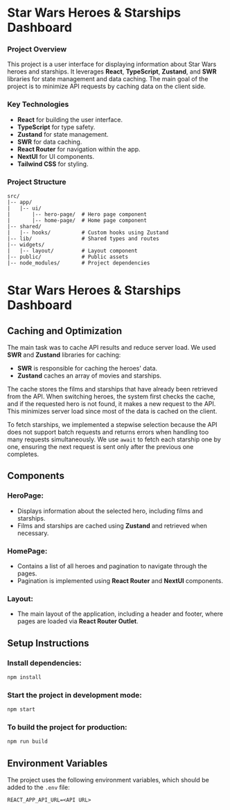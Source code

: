 # Star Wars Heroes & Starships Dashboard

### Project Overview

This project is a user interface for displaying information about Star Wars heroes and starships. It leverages **React**, **TypeScript**, **Zustand**, and **SWR** libraries for state management and data caching. The main goal of the project is to minimize API requests by caching data on the client side.

### Key Technologies

- **React** for building the user interface.
- **TypeScript** for type safety.
- **Zustand** for state management.
- **SWR** for data caching.
- **React Router** for navigation within the app.
- **NextUI** for UI components.
- **Tailwind CSS** for styling.

### Project Structure

```plaintext
src/
|-- app/
|   |-- ui/
|       |-- hero-page/  # Hero page component
|       |-- home-page/  # Home page component
|-- shared/
|   |-- hooks/          # Custom hooks using Zustand
|-- lib/                # Shared types and routes
|-- widgets/
|   |-- layout/         # Layout component
|-- public/             # Public assets
|-- node_modules/       # Project dependencies
```

# Star Wars Heroes & Starships Dashboard

## Caching and Optimization

The main task was to cache API results and reduce server load. We used **SWR** and **Zustand** libraries for caching:

- **SWR** is responsible for caching the heroes' data.
- **Zustand** caches an array of movies and starships.

The cache stores the films and starships that have already been retrieved from the API. When switching heroes, the system first checks the cache, and if the requested hero is not found, it makes a new request to the API. This minimizes server load since most of the data is cached on the client.

To fetch starships, we implemented a stepwise selection because the API does not support batch requests and returns errors when handling too many requests simultaneously. We use `await` to fetch each starship one by one, ensuring the next request is sent only after the previous one completes.

## Components

### HeroPage:

- Displays information about the selected hero, including films and starships.
- Films and starships are cached using **Zustand** and retrieved when necessary.

### HomePage:

- Contains a list of all heroes and pagination to navigate through the pages.
- Pagination is implemented using **React Router** and **NextUI** components.

### Layout:

- The main layout of the application, including a header and footer, where pages are loaded via **React Router Outlet**.

## Setup Instructions

### Install dependencies:

```bash
npm install
```

### Start the project in development mode:

```bash
npm start
```

### To build the project for production:

```bash
npm run build
```

## Environment Variables

The project uses the following environment variables, which should be added to the `.env` file:

```plaintext
REACT_APP_API_URL=<API URL>
```
